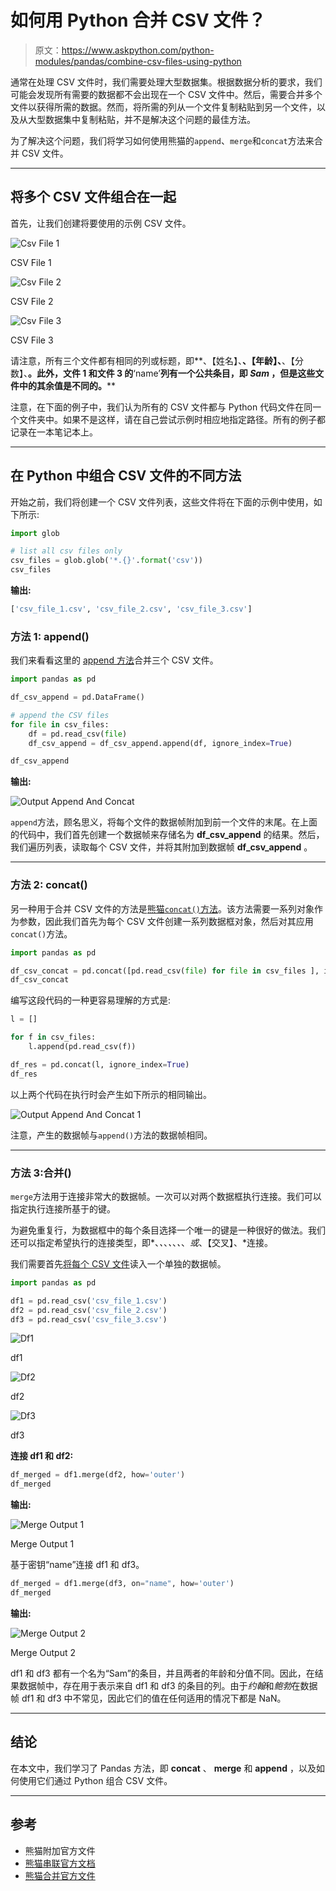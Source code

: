 # 如何用 Python 合并 CSV 文件？

> 原文：<https://www.askpython.com/python-modules/pandas/combine-csv-files-using-python>

通常在处理 CSV 文件时，我们需要处理大型数据集。根据数据分析的要求，我们可能会发现所有需要的数据都不会出现在一个 CSV 文件中。然后，需要合并多个文件以获得所需的数据。然而，将所需的列从一个文件复制粘贴到另一个文件，以及从大型数据集中复制粘贴，并不是解决这个问题的最佳方法。

为了解决这个问题，我们将学习如何使用熊猫的`append`、`merge`和`concat`方法来合并 CSV 文件。

* * *

## 将多个 CSV 文件组合在一起

首先，让我们创建将要使用的示例 CSV 文件。

![Csv File 1](img/771d7a77f9cb9596f81efb10ee957de8.png)

CSV File 1

![Csv File 2](img/83d45fa240354f361ed8c1ad9c715712.png)

CSV File 2

![Csv File 3](img/77b963a91eef25c12ebd4626a96196b0.png)

CSV File 3

请注意，所有三个文件都有相同的列或标题，即**、【姓名】、**、【年龄】、**、【分数】、**。此外，文件 1 和文件 3 的**‘name’**列有一个公共条目，即 *Sam* ，但是这些文件中的其余值是不同的。****

注意，在下面的例子中，我们认为所有的 CSV 文件都与 Python 代码文件在同一个文件夹中。如果不是这样，请在自己尝试示例时相应地指定路径。所有的例子都记录在一本笔记本上。

* * *

## 在 Python 中组合 CSV 文件的不同方法

开始之前，我们将创建一个 CSV 文件列表，这些文件将在下面的示例中使用，如下所示:

```py
import glob

# list all csv files only
csv_files = glob.glob('*.{}'.format('csv'))
csv_files

```

**输出:**

```py
['csv_file_1.csv', 'csv_file_2.csv', 'csv_file_3.csv']

```

### 方法 1: append()

我们来看看这里的 [append 方法](https://www.askpython.com/python/array/append-an-array-in-python)合并三个 CSV 文件。

```py
import pandas as pd

df_csv_append = pd.DataFrame()

# append the CSV files
for file in csv_files:
    df = pd.read_csv(file)
    df_csv_append = df_csv_append.append(df, ignore_index=True)

df_csv_append

```

**输出:**

![Output Append And Concat](img/7698a84305471ef39c5de6175df7acf4.png)

`append`方法，顾名思义，将每个文件的数据帧附加到前一个文件的末尾。在上面的代码中，我们首先创建一个数据帧来存储名为 **df_csv_append** 的结果。然后，我们遍历列表，读取每个 CSV 文件，并将其附加到数据帧 **df_csv_append** 。

* * *

### 方法 2: concat()

另一种用于合并 CSV 文件的方法是[熊猫`concat()`方法](https://www.askpython.com/python/string/string-concatenation-in-python)。该方法需要一系列对象作为参数，因此我们首先为每个 CSV 文件创建一系列数据框对象，然后对其应用`concat()`方法。

```py
import pandas as pd

df_csv_concat = pd.concat([pd.read_csv(file) for file in csv_files ], ignore_index=True)
df_csv_concat

```

编写这段代码的一种更容易理解的方式是:

```py
l = []

for f in csv_files:
    l.append(pd.read_csv(f))

df_res = pd.concat(l, ignore_index=True)
df_res

```

以上两个代码在执行时会产生如下所示的相同输出。

![Output Append And Concat 1](img/fd6558f77058482a1034274773860e32.png)

注意，产生的数据帧与`append()`方法的数据帧相同。

* * *

### 方法 3:合并()

`merge`方法用于连接非常大的数据帧。一次可以对两个数据框执行连接。我们可以指定执行连接所基于的键。

为避免重复行，为数据框中的每个条目选择一个唯一的键是一种很好的做法。我们还可以指定希望执行的连接类型，即*、*、*、*、*、*、*、*或*、【交叉】、*连接。

我们需要首先[将每个 CSV 文件](https://www.askpython.com/python-modules/pandas/pandas-read-csv-with-headers)读入一个单独的数据帧。

```py
import pandas as pd

df1 = pd.read_csv('csv_file_1.csv')
df2 = pd.read_csv('csv_file_2.csv')
df3 = pd.read_csv('csv_file_3.csv')

```

![Df1](img/87e08ffbdb17b7a6610d134397cf4d85.png)

df1

![Df2](img/4c5dc6b2ed35923971145dedd91e724e.png)

df2

![Df3](img/689723ab2591bed2e35af6fd9c24ce84.png)

df3

**连接 df1 和 df2:**

```py
df_merged = df1.merge(df2, how='outer')
df_merged

```

**输出:**

![Merge Output 1](img/0fd7ef5a468277fdabc187a03988c28c.png)

Merge Output 1

基于密钥“name”连接 df1 和 df3。

```py
df_merged = df1.merge(df3, on="name", how='outer')
df_merged

```

**输出:**

![Merge Output 2](img/1f7f6a7efdfe36c8430920ec9d153a99.png)

Merge Output 2

df1 和 df3 都有一个名为“Sam”的条目，并且两者的年龄和分值不同。因此，在结果数据帧中，存在用于表示来自 df1 和 df3 的条目的列。由于*约翰*和*鲍勃*在数据帧 df1 和 df3 中不常见，因此它们的值在任何适用的情况下都是 NaN。

* * *

## 结论

在本文中，我们学习了 Pandas 方法，即 **concat** 、 **merge** 和 **append** ，以及如何使用它们通过 Python 组合 CSV 文件。

* * *

## 参考

*   熊猫附加官方文件
*   [熊猫串联官方文档](https://pandas.pydata.org/docs/reference/api/pandas.concat.html)
*   [熊猫合并官方文件](https://pandas.pydata.org/docs/reference/api/pandas.merge.html)